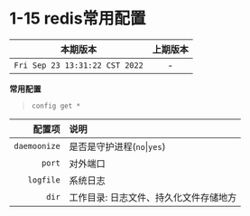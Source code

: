 # 1-15 redis常用配置

|本期版本|上期版本
|:---:|:---:
`Fri Sep 23 13:31:22 CST 2022` | -


**常用配置**

> `config get *`

配置项| 说明
---:|:----
`daemoonize` | 是否是守护进程(`no`\|`yes`)
`port` | 对外端口
`logfile` | 系统日志
`dir` | 工作目录: 日志文件、持久化文件存储地方